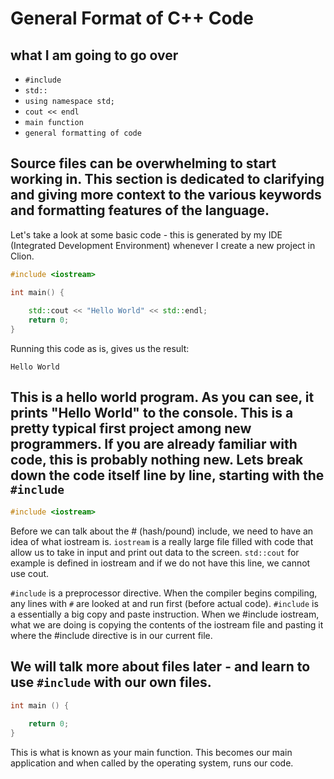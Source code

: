 # General Format of C++ Code

## what I am going to go over
- `#include`
- `std::`
- `using namespace std;`
- `cout << endl`
- `main function`
- `general formatting of code`

Source files can be overwhelming to start working in. This section is 
dedicated to clarifying and giving more context to the various keywords
and formatting features of the language.
---
Let's take a look at some basic code - this is generated by my IDE (Integrated
Development Environment) whenever I create a new project in Clion.
```c++
#include <iostream>

int main() {
    
    std::cout << "Hello World" << std::endl;
    return 0;
}
```
Running this code as is, gives us the result:
```
Hello World
```
This is a hello world program. As you can see, it prints "Hello World" to
the console. This is a pretty typical first project among new programmers.
If you are already familiar with code, this is probably nothing new. Lets
break down the code itself line by line, starting with the `#include`
---

```c++
#include <iostream>
```
Before we can talk about the # (hash/pound) include, we need to have an idea
of what iostream is. `iostream` is a really large file filled with code that
allow us to take in input and print out data to the screen. `std::cout` for
example is defined in iostream and if we do not have this line, we cannot use
cout.

`#include` is a preprocessor directive. When the compiler begins
compiling, any lines with `#` are looked at and run first (before actual
code). `#include` is a essentially a big copy and paste instruction. When
we #include iostream, what we are doing is copying the contents of the iostream
file and pasting it where the #include directive is in our current file.

We will talk more about files later - and learn to use `#include` with our own
files.
---
```c++
int main () {
    
    return 0;
}
```
This is what is known as your main function. This becomes our main application
and when called by the operating system, runs our code.